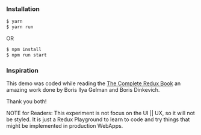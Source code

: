 ### Installation

```sh
$ yarn
$ yarn run
```

OR
```sh
$ npm install
$ npm run start
```

### Inspiration

This demo was coded while reading the [The Complete Redux Book](https://leanpub.com/redux-book) an amazing work done by Boris Ilya Gelman and Boris Dinkevich.

Thank you both!





NOTE for Readers: This experiment is not focus on the UI || UX, so it will not be styled. It is just a Redux Playground to learn to code and try things that might be implemented in production WebApps.
